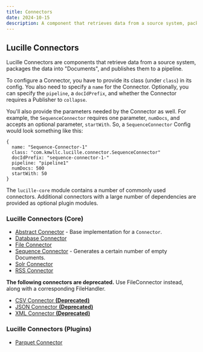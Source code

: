 ```yaml
---
title: Connectors
date: 2024-10-15
description: A component that retrieves data from a source system, packages the data into  “documents,” and publishes them.
---
```


## Lucille Connectors

Lucille Connectors are components that retrieve data from a source system, packages the data into "Documents", and publishes them to a pipeline.

To configure a Connector, you have to provide its class (under `class`) in its config. You also need to specify a `name` for the Connector.
Optionally, you can specify the `pipeline`, a `docIdPrefix`, and whether the Connector requires a Publisher to `collapse`.

You'll also provide the parameters needed by the Connector as well. For example, the `SequenceConnector` requires one parameter, `numDocs`,
and accepts an optional parameter, `startWith`. So, a `SequenceConnector` Config would look something like this:

```hocon
{
  name: "Sequence-Connector-1"
  class: "com.kmwllc.lucille.connector.SequenceConnector"
  docIdPrefix: "sequence-connector-1-"
  pipeline: "pipeline1"
  numDocs: 500
  startWith: 50
}
```

The `lucille-core` module contains a number of commonly used connectors. Additional connectors with a large number of dependencies are provided as optional plugin modules.

### Lucille Connectors (Core)

* [Abstract Connector](https://github.com/kmwtechnology/lucille/blob/main/lucille-core/src/main/java/com/kmwllc/lucille/connector/AbstractConnector.java) - Base implementation for a `Connector`.
* [Database Connector](database_connector.md)
* [File Connector](file_connector.md)
* [Sequence Connector](https://github.com/kmwtechnology/lucille/blob/main/lucille-core/src/main/java/com/kmwllc/lucille/connector/SequenceConnector.java) - Generates a certain number of empty Documents.
* [Solr Connector](https://github.com/kmwtechnology/lucille/blob/main/lucille-core/src/main/java/com/kmwllc/lucille/connector/SolrConnector.java)
* [RSS Connector](rss_connector.md)

**The following connectors are deprecated.** Use FileConnector instead, along with a corresponding FileHandler.

* [CSV Connector **(Deprecated)**](https://github.com/kmwtechnology/lucille/blob/main/lucille-core/src/main/java/com/kmwllc/lucille/connector/CSVConnector.java)
* [JSON Connector **(Deprecated)**](https://github.com/kmwtechnology/lucille/blob/main/lucille-core/src/main/java/com/kmwllc/lucille/connector/JSONConnector.java)
* [XML Connector **(Deprecated)**](https://github.com/kmwtechnology/lucille/blob/main/lucille-core/src/main/java/com/kmwllc/lucille/connector/xml/XMLConnector.java)

### Lucille Connectors (Plugins)

* [Parquet Connector](https://github.com/kmwtechnology/lucille/blob/main/lucille-plugins/lucille-parquet/src/main/java/com/kmwllc/lucille/parquet/connector/ParquetConnector.java)
